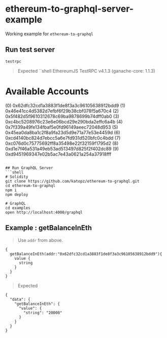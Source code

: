# ethereum-to-graphql-server-example
Working example for `ethereum-to-graphql`

## Run test server
```shell
testrpc
```
> Expected
``shell
EthereumJS TestRPC v4.1.3 (ganache-core: 1.1.3)

Available Accounts
==================
(0) 0x62dfc32cd1a3883f1de8f3a3c96105638912bdd9
(1) 0x46e41cc4d5382d7efbf6f29b38cbf078f5a670c4
(2) 0x5f482d5f9610312678c69ba9878699b74dff0ab0
(3) 0xc4bc5208976c23e6e06bcd29e290bda2effc6a4b
(4) 0x7f339a49fe134fbaf5e0fd96149aeec72048d953
(5) 0x45ea0da8ba1c2f8a9fa23d5d9e71a77e53e4459d
(6) 0xcd4140bc824d7ebcc5a6e7fd931d520bfc0c4bdd
(7) 0xc076d0c75775692ff8a35498e22f32159f1795d2
(8) 0xd1e7f46a531a49eb53ad513497d825f2f402dc89
(9) 0xd9451969347e02b5ac7e43a0621a254a37918fff
```

## Run GraphQL Server
```shell
# Solidity
git clone https://github.com/katopz/ethereum-to-graphql.git
cd ethereum-to-graphql
npm i
npm deploy

# GraphQL
cd examples
open http://localhost:4000/graphql
```

## Example : getBalanceInEth
> Use `addr` from above.
```shell
{
  getBalanceInEth(addr:"0x62dfc32cd1a3883f1de8f3a3c96105638912bdd9"){
    value {
      string
    }
  }
}
```
> Expected
```shell
{
  "data": {
    "getBalanceInEth": {
      "value": {
        "string": "20000"
      }
    }
  }
}
```